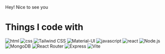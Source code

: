 Hey! Nice to see you 

<h1>Things I code with</h1>
<p>
<img src="https://img.shields.io/badge/HTML5-E34F26?style=for-the-badge&logo=html5&logoColor=white" alt="html"/>
<img src="https://img.shields.io/badge/CSS3-007ACC?style=for-the-badge&logo=css3&logoColor=white" alt="css"/>
<img src="https://img.shields.io/badge/Tailwind_CSS-38B2AC?style=for-the-badge&logo=tailwind-css&logoColor=white" alt="Tailwind CSS"/>
<img src="https://img.shields.io/badge/Material--UI-0081CB?style=for-the-badge&logo=material-ui&logoColor=white" alt="Material-UI"/>
<img src="https://img.shields.io/badge/JacaScript-F7DF1E?style=for-the-badge&logo=javascript&logoColor=white" alt="javascript"/>
<img src="https://img.shields.io/badge/React-61DAFB?style=for-the-badge&logo=react&logoColor=white" alt="react"/>
<img src="https://img.shields.io/badge/Node.js-339933?style=for-the-badge&logo=node.js&logoColor=white" alt="Node.js"/>
<img src="https://img.shields.io/badge/MongoDB-47A248?style=for-the-badge&logo=mongodb&logoColor=white" alt="MongoDB"/>
<img src="https://img.shields.io/badge/React_Router-CA4245?style=for-the-badge&logo=React&logoColor=white" alt="React Router"/>
<img src="https://img.shields.io/badge/Express-000000?style=for-the-badge&logo=express&logoColor=white" alt="Express"/>
<img src="https://img.shields.io/badge/Vite-000000?style=for-the-badge&logo=vite&logoColor=white" alt="Vite"/>




</p>

